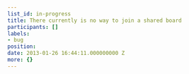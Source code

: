 ```yaml
---
list_id: in-progress
title: There currently is no way to join a shared board
participants: []
labels:
- bug
position: 
date: 2013-01-26 16:44:11.000000000 Z
more: {}
---
```


